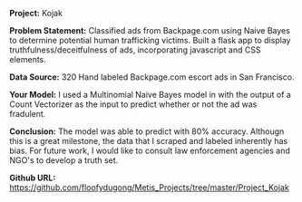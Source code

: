 **Project:** Kojak

**Problem Statement:** Classified ads from Backpage.com using Naive Bayes to determine potential human trafficking victims. Built a flask app to display truthfulness/deceitfulness of ads, incorporating javascript and CSS elements.

**Data Source:** 320 Hand labeled Backpage.com escort ads in San Francisco.

**Your Model:** I used a Multinomial Naive Bayes model in with the output of a Count Vectorizer as the input to predict whether or not the ad was fradulent.

**Conclusion:** The model was able to predict with 80% accuracy. Althougn this is a great milestone, the data that I scraped and labeled inherently has bias. For future work, I would like to consult law enforcement agencies and NGO's to develop a truth set.

**Github URL:** https://github.com/floofydugong/Metis_Projects/tree/master/Project_Kojak

